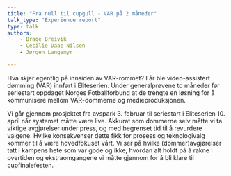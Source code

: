 ```yaml
---
title: "Fra null til cupgull - VAR på 2 måneder"
talk_type: "Experience report"
type: talk
authors:
    - Brage Breivik
    - Cecilie Daae Nilsen
    - Jørgen Langemyr

---
```

Hva skjer egentlig på innsiden av VAR-rommet? I år ble video-assistert dømming (VAR) innført i Eliteserien. Under generalprøvene to måneder før seriestart oppdaget Norges Fotballforbund at de trengte en løsning for å kommunisere mellom VAR-dommerne og medieproduksjonen. 

Vi går gjennom prosjektet fra avspark 3. februar til seriestart i Eliteserien 10. april når systemet måtte være live. Akkurat som dommerne selv måtte vi ta viktige avgjørelser under press, og med begrenset tid til å revurdere valgene. Hvilke konsekvenser dette fikk for prosess og teknologivalg kommer til å være hovedfokuset vårt. Vi ser på hvilke (dommer)avgjørelser tatt i kampens hete som var gode og ikke, hvordan alt holdt på å rakne i overtiden og ekstraomgangene vi måtte gjennom for å bli klare til cupfinalefesten.
